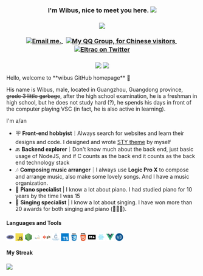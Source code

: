 
<h3 align="center">I'm Wibus, nice to meet you here. <img src="https://media.giphy.com/media/hvRJCLFzcasrR4ia7z/giphy.gif" width="25px">
<br><br>
  <img align="center" src="https://github-readme-stats.vercel.app/api?username=wibus-wee&count_private=true&show_icons=true" />
<br><br>
<a href="mailto:wibus@qq.com" align="center">
  <img align="center" alt="Email me." width="22px" src="https://cdn.jsdelivr.net/gh/edent/SuperTinyIcons/images/svg/email.svg" />
</a>&nbsp;
<a href="https://wpa.qq.com/msgrd?v=3&uin=1596355173&site=qq&menu=yes" align="center">
  <img align="center" alt="My QQ Group, for Chinese visitors" width="22px" src="https://cdn.jsdelivr.net/gh/edent/SuperTinyIcons/images/svg/qq.svg" />
</a>&nbsp;
<a href="https://twitter.com/wibus_wee" align="center">
  <img align="center" alt="Eltrac on Twitter" width="22px" src="https://cdn.jsdelivr.net/gh/edent/SuperTinyIcons/images/svg/twitter.svg" />
</a>
<br><br>
<img align="center" src="https://visitor-badge.glitch.me/badge?page_id=wibus-wee">
<a href="https://blog.iucky.cn" align="center"><img align="center" src="https://img.shields.io/badge/Blog-blog.iucky.cn-yellow"></a>
</h3>
Hello, welcome to **wibus GitHub homepage** 👋

His name is Wibus, male, located in Guangzhou, Guangdong province, ~~grade 3 little garbage~~, after the high school examination, he is a freshman in high school, but he does not study hard (?), he spends his days in front of the computer playing VSC (in fact, he is also active in learning).

I'm a/an

- 🪧 **Front-end hobbyist**｜Always search for websites and learn their designs and code. I designed and wrote [STY theme](https://blog.iucky.cn/works/sty.html) by myself
- 🔙 **Backend explorer**｜Don't know much about the back end, just basic usage of NodeJS, and if C counts as the back end it counts as the back end technology stack
- 🎶  **Composing music arranger**｜I always use **Logic Pro X** to compose and arrange music, also make some lovely songs. And I have a music organization.
- 🎹 **Piano specialist** | I know a lot about piano. I had studied piano for 10 years by the time I was 15
- 🎤 **Singing specialist** | I know a lot about singing. I have won more than 20 awards for both singing and piano (🥇🥈🥉).

#### Languages and Tools

<code><img height="20" src="https://raw.githubusercontent.com/github/explore/80688e429a7d4ef2fca1e82350fe8e3517d3494d/topics/php/php.png"></code>
<code><img height="20" src="https://raw.githubusercontent.com/github/explore/80688e429a7d4ef2fca1e82350fe8e3517d3494d/topics/javascript/javascript.png"></code>
<code><img height="20" src="https://raw.githubusercontent.com/github/explore/80688e429a7d4ef2fca1e82350fe8e3517d3494d/topics/nodejs/nodejs.png"></code>
<code><img height="20" src="https://raw.githubusercontent.com/github/explore/80688e429a7d4ef2fca1e82350fe8e3517d3494d/topics/mysql/mysql.png"></code>
<code><img height="20" src="https://raw.githubusercontent.com/github/explore/80688e429a7d4ef2fca1e82350fe8e3517d3494d/topics/git/git.png"></code>
<code><img height="20px" src="https://raw.githubusercontent.com/github/explore/80688e429a7d4ef2fca1e82350fe8e3517d3494d/topics/c/c.png"></code>
<code><img height="20px" src="https://raw.githubusercontent.com/github/explore/80688e429a7d4ef2fca1e82350fe8e3517d3494d/topics/typescript/typescript.png"></code>
<code><img height="20px" src="https://raw.githubusercontent.com/github/explore/80688e429a7d4ef2fca1e82350fe8e3517d3494d/topics/css/css.png"></code>
<code><img height="20px" src="https://raw.githubusercontent.com/github/explore/80688e429a7d4ef2fca1e82350fe8e3517d3494d/topics/html/html.png"></code>
<code><img height="20px" src="https://raw.githubusercontent.com/github/explore/80688e429a7d4ef2fca1e82350fe8e3517d3494d/topics/markdown/markdown.png"></code>
<code><img height="20px" src="https://raw.githubusercontent.com/github/explore/80688e429a7d4ef2fca1e82350fe8e3517d3494d/topics/react/react.png"></code>
<code><img height="20px" src="https://raw.githubusercontent.com/github/explore/80688e429a7d4ef2fca1e82350fe8e3517d3494d/topics/vue/vue.png"></code>
<code><img height="20px" src="https://raw.githubusercontent.com/github/explore/80688e429a7d4ef2fca1e82350fe8e3517d3494d/topics/visual-basic/visual-basic.png"></code>

#### My Streak

<img align="center" src="https://github-readme-streak-stats.herokuapp.com?user=wibus-wee">


